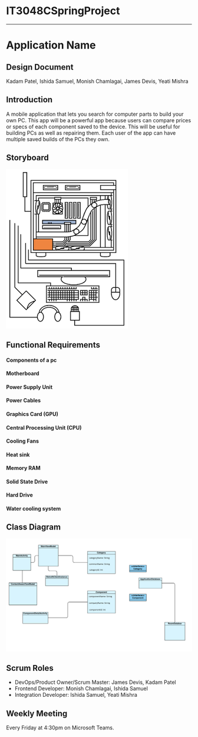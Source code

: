# IT3048CSpringProject
---
# Application Name

## Design Document  

Kadam Patel, Ishida Samuel, Monish Chamlagai, James Devis, Yeati Mishra

## Introduction 
A mobile application that lets you search for computer parts to build your own PC. This app will be a powerful app because users can compare prices or specs of each component saved to the device. This will be useful for building PCs as well as repairing them. Each user of the app can have multiple saved builds of the PCs they own.  

## Storyboard

![Storyboard](Final.png)


## Functional Requirements

#### Components of a pc
#### Motherboard
#### Power Supply Unit
#### Power Cables
#### Graphics Card (GPU)
#### Central Processing Unit (CPU)
#### Cooling Fans
#### Heat sink
#### Memory RAM
#### Solid State Drive
#### Hard Drive
#### Water cooling system


## Class Diagram
![Project-Diagram](Class-Diagram.png)


## Scrum Roles

- DevOps/Product Owner/Scrum Master: James Devis, Kadam Patel
- Frontend Developer: Monish Chamlagai, Ishida Samuel
- Integration Developer: Ishida Samuel, Yeati Mishra

## Weekly Meeting
Every Friday at 4:30pm on Microsoft Teams.
